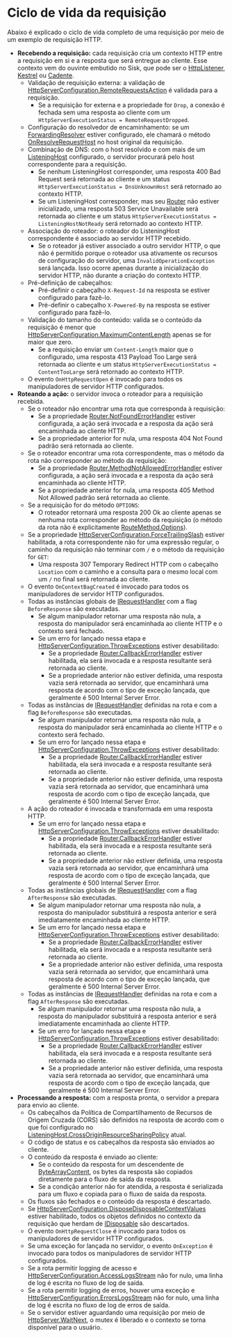# Ciclo de vida da requisição
Abaixo é explicado o ciclo de vida completo de uma requisição por meio de um exemplo de requisição HTTP.

- **Recebendo a requisição:** cada requisição cria um contexto HTTP entre a requisição em si e a resposta que será entregue ao cliente. Esse contexto vem do ouvinte embutido no Sisk, que pode ser o [HttpListener](https://learn.microsoft.com/en-us/dotnet/api/system.net.httplistener?view=net-9.0), [Kestrel](https://learn.microsoft.com/en-us/aspnet/core/fundamentals/servers/kestrel?view=aspnetcore-9.0) ou [Cadente](https://blog.sisk-framework.org/posts/2025-01-29-cadente-experiment/).
    - Validação de requisição externa: a validação de [HttpServerConfiguration.RemoteRequestsAction](/api/Sisk.Core.Http.HttpServerConfiguration.RemoteRequestsAction) é validada para a requisição.
        - Se a requisição for externa e a propriedade for `Drop`, a conexão é fechada sem uma resposta ao cliente com um `HttpServerExecutionStatus = RemoteRequestDropped`.
    - Configuração do resolvedor de encaminhamento: se um [ForwardingResolver](/docs/advanced/forwarding-resolvers) estiver configurado, ele chamará o método [OnResolveRequestHost](/api/Sisk.Core.Http.ForwardingResolver.OnResolveRequestHost) no host original da requisição.
    - Combinação de DNS: com o host resolvido e com mais de um [ListeningHost](/api/Sisk.Core.Http.ListeningHost) configurado, o servidor procurará pelo host correspondente para a requisição.
        - Se nenhum ListeningHost corresponder, uma resposta 400 Bad Request será retornada ao cliente e um status `HttpServerExecutionStatus = DnsUnknownHost` será retornado ao contexto HTTP.
        - Se um ListeningHost corresponder, mas seu [Router](/api/Sisk.Core.Http.ListeningHost.Router) não estiver inicializado, uma resposta 503 Service Unavailable será retornada ao cliente e um status `HttpServerExecutionStatus = ListeningHostNotReady` será retornado ao contexto HTTP.
    - Associação do roteador: o roteador do ListeningHost correspondente é associado ao servidor HTTP recebido.
        - Se o roteador já estiver associado a outro servidor HTTP, o que não é permitido porque o roteador usa ativamente os recursos de configuração do servidor, uma `InvalidOperationException` será lançada. Isso ocorre apenas durante a inicialização do servidor HTTP, não durante a criação do contexto HTTP.
    - Pré-definição de cabeçalhos:
        - Pré-definir o cabeçalho `X-Request-Id` na resposta se estiver configurado para fazê-lo.
        - Pré-definir o cabeçalho `X-Powered-By` na resposta se estiver configurado para fazê-lo.
    - Validação do tamanho do conteúdo: valida se o conteúdo da requisição é menor que [HttpServerConfiguration.MaximumContentLength](/api/Sisk.Core.Http.HttpServerConfiguration.MaximumContentLength) apenas se for maior que zero.
        - Se a requisição enviar um `Content-Length` maior que o configurado, uma resposta 413 Payload Too Large será retornada ao cliente e um status `HttpServerExecutionStatus = ContentTooLarge` será retornado ao contexto HTTP.
    - O evento `OnHttpRequestOpen` é invocado para todos os manipuladores de servidor HTTP configurados.
- **Roteando a ação:** o servidor invoca o roteador para a requisição recebida.
    - Se o roteador não encontrar uma rota que corresponda à requisição:
        - Se a propriedade [Router.NotFoundErrorHandler](/api/Sisk.Core.Routing.Router.NotFoundErrorHandler) estiver configurada, a ação será invocada e a resposta da ação será encaminhada ao cliente HTTP.
        - Se a propriedade anterior for nula, uma resposta 404 Not Found padrão será retornada ao cliente.
    - Se o roteador encontrar uma rota correspondente, mas o método da rota não corresponder ao método da requisição:
        - Se a propriedade [Router.MethodNotAllowedErrorHandler](/api/Sisk.Core.Routing.Router.MethodNotAllowedErrorHandler) estiver configurada, a ação será invocada e a resposta da ação será encaminhada ao cliente HTTP.
        - Se a propriedade anterior for nula, uma resposta 405 Method Not Allowed padrão será retornada ao cliente.
    - Se a requisição for do método `OPTIONS`:
        - O roteador retornará uma resposta 200 Ok ao cliente apenas se nenhuma rota corresponder ao método da requisição (o método da rota não é explicitamente [RouteMethod.Options](/api/Sisk.Core.Routing.RouteMethod)).
    - Se a propriedade [HttpServerConfiguration.ForceTrailingSlash](/api/Sisk.Core.Http.HttpServerConfiguration.ForceTrailingSlash) estiver habilitada, a rota correspondente não for uma expressão regular, o caminho da requisição não terminar com `/` e o método da requisição for `GET`:
        - Uma resposta 307 Temporary Redirect HTTP com o cabeçalho `Location` com o caminho e a consulta para o mesmo local com um `/` no final será retornada ao cliente.
    - O evento `OnContextBagCreated` é invocado para todos os manipuladores de servidor HTTP configurados.
    - Todas as instâncias globais de [IRequestHandler](/api/Sisk.Core.Routing.IRequestHandler) com a flag `BeforeResponse` são executadas.
        - Se algum manipulador retornar uma resposta não nula, a resposta do manipulador será encaminhada ao cliente HTTP e o contexto será fechado.
        - Se um erro for lançado nessa etapa e [HttpServerConfiguration.ThrowExceptions](/api/Sisk.Core.Http.HttpServerConfiguration.ThrowExceptions) estiver desabilitado:
            - Se a propriedade [Router.CallbackErrorHandler](/api/Sisk.Core.Routing.Router.CallbackErrorHandler) estiver habilitada, ela será invocada e a resposta resultante será retornada ao cliente.
            - Se a propriedade anterior não estiver definida, uma resposta vazia será retornada ao servidor, que encaminhará uma resposta de acordo com o tipo de exceção lançada, que geralmente é 500 Internal Server Error.
    - Todas as instâncias de [IRequestHandler](/api/Sisk.Core.Routing.IRequestHandler) definidas na rota e com a flag `BeforeResponse` são executadas.
        - Se algum manipulador retornar uma resposta não nula, a resposta do manipulador será encaminhada ao cliente HTTP e o contexto será fechado.
        - Se um erro for lançado nessa etapa e [HttpServerConfiguration.ThrowExceptions](/api/Sisk.Core.Http.HttpServerConfiguration.ThrowExceptions) estiver desabilitado:
            - Se a propriedade [Router.CallbackErrorHandler](/api/Sisk.Core.Routing.Router.CallbackErrorHandler) estiver habilitada, ela será invocada e a resposta resultante será retornada ao cliente.
            - Se a propriedade anterior não estiver definida, uma resposta vazia será retornada ao servidor, que encaminhará uma resposta de acordo com o tipo de exceção lançada, que geralmente é 500 Internal Server Error.
    - A ação do roteador é invocada e transformada em uma resposta HTTP.
        - Se um erro for lançado nessa etapa e [HttpServerConfiguration.ThrowExceptions](/api/Sisk.Core.Http.HttpServerConfiguration.ThrowExceptions) estiver desabilitado:
            - Se a propriedade [Router.CallbackErrorHandler](/api/Sisk.Core.Routing.Router.CallbackErrorHandler) estiver habilitada, ela será invocada e a resposta resultante será retornada ao cliente.
            - Se a propriedade anterior não estiver definida, uma resposta vazia será retornada ao servidor, que encaminhará uma resposta de acordo com o tipo de exceção lançada, que geralmente é 500 Internal Server Error.
    - Todas as instâncias globais de [IRequestHandler](/api/Sisk.Core.Routing.IRequestHandler) com a flag `AfterResponse` são executadas.
        - Se algum manipulador retornar uma resposta não nula, a resposta do manipulador substituirá a resposta anterior e será imediatamente encaminhada ao cliente HTTP.
        - Se um erro for lançado nessa etapa e [HttpServerConfiguration.ThrowExceptions](/api/Sisk.Core.Http.HttpServerConfiguration.ThrowExceptions) estiver desabilitado:
            - Se a propriedade [Router.CallbackErrorHandler](/api/Sisk.Core.Routing.Router.CallbackErrorHandler) estiver habilitada, ela será invocada e a resposta resultante será retornada ao cliente.
            - Se a propriedade anterior não estiver definida, uma resposta vazia será retornada ao servidor, que encaminhará uma resposta de acordo com o tipo de exceção lançada, que geralmente é 500 Internal Server Error.
    - Todas as instâncias de [IRequestHandler](/api/Sisk.Core.Routing.IRequestHandler) definidas na rota e com a flag `AfterResponse` são executadas.
        - Se algum manipulador retornar uma resposta não nula, a resposta do manipulador substituirá a resposta anterior e será imediatamente encaminhada ao cliente HTTP.
        - Se um erro for lançado nessa etapa e [HttpServerConfiguration.ThrowExceptions](/api/Sisk.Core.Http.HttpServerConfiguration.ThrowExceptions) estiver desabilitado:
            - Se a propriedade [Router.CallbackErrorHandler](/api/Sisk.Core.Routing.Router.CallbackErrorHandler) estiver habilitada, ela será invocada e a resposta resultante será retornada ao cliente.
            - Se a propriedade anterior não estiver definida, uma resposta vazia será retornada ao servidor, que encaminhará uma resposta de acordo com o tipo de exceção lançada, que geralmente é 500 Internal Server Error.
- **Processando a resposta:** com a resposta pronta, o servidor a prepara para envio ao cliente.
    - Os cabeçalhos da Política de Compartilhamento de Recursos de Origem Cruzada (CORS) são definidos na resposta de acordo com o que foi configurado no [ListeningHost.CrossOriginResourceSharingPolicy](/api/Sisk.Core.Http.ListeningHost.CrossOriginResourceSharingPolicy) atual.
    - O código de status e os cabeçalhos da resposta são enviados ao cliente.
    - O conteúdo da resposta é enviado ao cliente:
        - Se o conteúdo da resposta for um descendente de [ByteArrayContent](/en-us/dotnet/api/system.net.http.bytearraycontent), os bytes da resposta são copiados diretamente para o fluxo de saída da resposta.
        - Se a condição anterior não for atendida, a resposta é serializada para um fluxo e copiada para o fluxo de saída da resposta.
    - Os fluxos são fechados e o conteúdo da resposta é descartado.
    - Se [HttpServerConfiguration.DisposeDisposableContextValues](/api/Sisk.Core.Http.HttpServerConfiguration.DisposeDisposableContextValues) estiver habilitado, todos os objetos definidos no contexto da requisição que herdam de [IDisposable](/en-us/dotnet/api/system.idisposable) são descartados.
    - O evento `OnHttpRequestClose` é invocado para todos os manipuladores de servidor HTTP configurados.
    - Se uma exceção for lançada no servidor, o evento `OnException` é invocado para todos os manipuladores de servidor HTTP configurados.
    - Se a rota permitir logging de acesso e [HttpServerConfiguration.AccessLogsStream](/api/Sisk.Core.Http.HttpServerConfiguration.AccessLogsStream) não for nulo, uma linha de log é escrita no fluxo de log de saída.
    - Se a rota permitir logging de erros, houver uma exceção e [HttpServerConfiguration.ErrorsLogsStream](/api/Sisk.Core.Http.HttpServerConfiguration.ErrorsLogsStream) não for nulo, uma linha de log é escrita no fluxo de log de erros de saída.
    - Se o servidor estiver aguardando uma requisição por meio de [HttpServer.WaitNext](/api/Sisk.Core.Http.Streams.HttpWebSocket.WaitNext), o mutex é liberado e o contexto se torna disponível para o usuário.